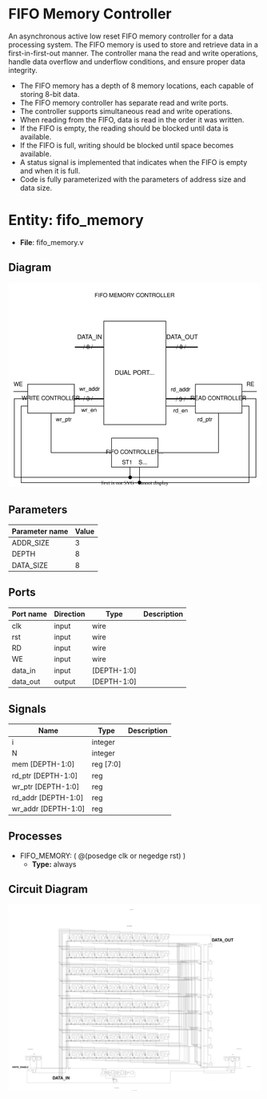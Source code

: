 # FIFO Memory Controller
An asynchronous active low reset FIFO memory controller for a data processing system. The FIFO memory is used to store and retrieve data in a first-in-first-out manner. The controller mana the read and write operations, handle data overflow and underflow conditions, and ensure proper data integrity.

- The FIFO memory has a depth of 8 memory locations, each capable of storing 8-bit data.
- The FIFO memory controller has separate read and write ports.
- The controller supports simultaneous read and write operations.
- When reading from the FIFO, data is read in the order it was written.
- If the FIFO is empty, the reading should be blocked until data is available.
- If the FIFO is full, writing should be blocked until space becomes available.
- A status signal is implemented that indicates when the FIFO is empty and when it is full.
- Code is fully parameterized with the parameters of address size and data size.

# Entity: fifo_memory 
- **File**: fifo_memory.v

## Diagram
![Diagram](fifo_memory_schematic.svg "Diagram")

## Parameters
| Parameter name | Value |
| -------------- | ----- | 
| ADDR_SIZE      |   3   | 
| DEPTH          |   8   | 
| DATA_SIZE      |   8   | 

## Ports

| Port name | Direction | Type        | Description |
| --------- | --------- | ----------- | ----------- |
| clk       | input     | wire        |             |
| rst       | input     | wire        |             |
| RD        | input     | wire        |             |
| WE        | input     | wire        |             |
| data_in   | input     | [DEPTH-1:0] |             |
| data_out  | output    | [DEPTH-1:0] |             |

## Signals

| Name               | Type      | Description |
| ------------------ | --------- | ----------- |
| i                  | integer   |             |
| N                  | integer   |             |
| mem [DEPTH-1:0]    | reg [7:0] |             |
| rd_ptr [DEPTH-1:0] | reg       |             |
| wr_ptr [DEPTH-1:0] | reg       |             |
| rd_addr [DEPTH-1:0]| reg       |             |
| wr_addr [DEPTH-1:0]| reg       |             |

## Processes
- FIFO_MEMORY: ( @(posedge clk or negedge rst) )
  - **Type:** always

## Circuit Diagram
![Diagram](fifo_memory_circuit.svg "Diagram")

